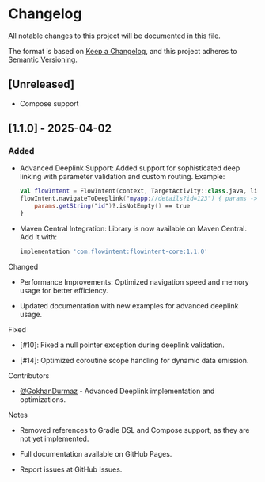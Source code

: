 # Changelog

All notable changes to this project will be documented in this file.

The format is based on [Keep a Changelog](https://keepachangelog.com/en/1.0.0/), and this project adheres to [Semantic Versioning](https://semver.org/spec/v2.0.0.html).

## [Unreleased]
- Compose support

## [1.1.0] - 2025-04-02
### Added
- Advanced Deeplink Support: Added support for sophisticated deep linking with parameter validation and custom routing. Example:
  ```kotlin
  val flowIntent = FlowIntent(context, TargetActivity::class.java, lifecycleScope)
  flowIntent.navigateToDeeplink("myapp://details?id=123") { params ->
      params.getString("id")?.isNotEmpty() == true
  }
  ```

- Maven Central Integration: Library is now available on Maven Central. Add it with:
  ```gradle
  implementation 'com.flowintent:flowintent-core:1.1.0'
  ```

Changed
- Performance Improvements: Optimized navigation speed and memory usage for better efficiency.

- Updated documentation with new examples for advanced deeplink usage.

Fixed
- [#10]: Fixed a null pointer exception during deeplink validation.

- [#14]: Optimized coroutine scope handling for dynamic data emission.


Contributors
- [@GokhanDurmaz](https://github.com/GokhanDurmaz) - Advanced Deeplink implementation and optimizations.

Notes
- Removed references to Gradle DSL and Compose support, as they are not yet implemented.

- Full documentation available on GitHub Pages.

- Report issues at GitHub Issues.
